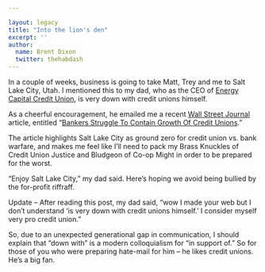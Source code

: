 ```yaml
---

layout: legacy
title: "Into the lion's den"
excerpt: ''
author:
  name: Brent Dixon
  twitter: thehabdash
---
```


<p>In a couple of weeks, business is going to take Matt, Trey and me to Salt Lake City, Utah. I mentioned this to my dad, who as the <span class="caps">CEO</span> of <a href="http://www.eccu.net">Energy Capital Credit Union</a>, is very down with credit unions himself.</p>


<p>As a cheerful encouragement, he emailed me a recent <a href="http://online.wsj.com/">Wall Street Journal</a> article, entitled &#8220;<a href="http://online.wsj.com/article_email/SB114170180105191121-lMyQjAxMDE2NDAxODcwMDgxWj.html">Bankers Struggle To Contain Growth Of Credit Unions</a>.&#8221;</p>


<p>The article highlights Salt Lake City as ground zero for credit union vs. bank warfare, and makes me feel like I&#8217;ll need to pack my Brass Knuckles of Credit Union Justice and Bludgeon of Co-op Might in order to be prepared for the worst.</p>


<p>&#8220;Enjoy Salt Lake City,&#8221; my dad said. Here&#8217;s hoping we avoid being bullied by the for-profit riffraff.</p>


<p><span style="font-size: 90%"><p>Update &#8211; After reading this post, my dad said, &#8220;wow I made your web but I don&#8217;t understand &#8216;is very down with credit unions himself.&#8217; I consider myself very pro credit union.&#8221; </p>
<p>So, due to an unexpected generational gap in communication, I should explain that &#8220;down with&#8221; is a modern colloquialism for &#8220;in support of.&#8221; So for those of you who were preparing hate-mail for him &#8211; he likes credit unions. He&#8217;s a big fan.</p></span></p>